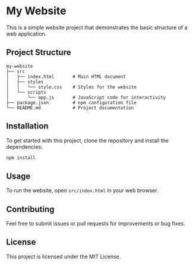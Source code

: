 # My Website

This is a simple website project that demonstrates the basic structure of a web application.

## Project Structure

```
my-website
├── src
│   ├── index.html       # Main HTML document
│   ├── styles
│   │   └── style.css    # Styles for the website
│   └── scripts
│       └── app.js       # JavaScript code for interactivity
├── package.json         # npm configuration file
└── README.md            # Project documentation
```

## Installation

To get started with this project, clone the repository and install the dependencies:

```bash
npm install
```

## Usage

To run the website, open `src/index.html` in your web browser.

## Contributing

Feel free to submit issues or pull requests for improvements or bug fixes.

## License

This project is licensed under the MIT License.